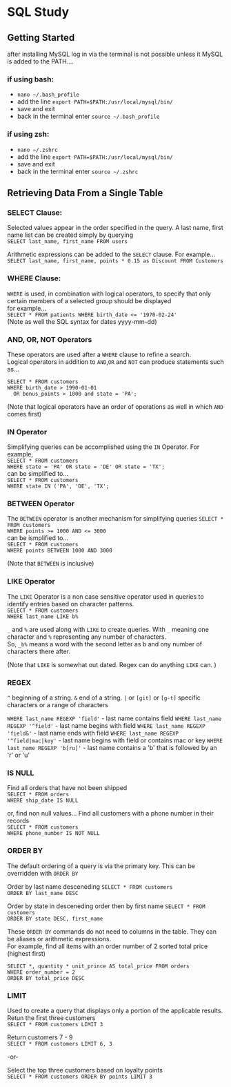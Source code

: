 # SQL Study

## **Getting Started**
after installing MySQL log in via the terminal is not possible unless it MySQL is added to the PATH....

### if using bash:
* `nano ~/.bash_profile`
* add the line `export PATH=$PATH:/usr/local/mysql/bin/` 
* save and exit
* back in the terminal enter `source ~/.bash_profile`

### if using zsh:
* `nano ~/.zshrc`
* add the line `export PATH=$PATH:/usr/local/mysql/bin/` 
* save and exit
* back in the terminal enter `source ~/.zshrc`

## **Retrieving Data From a Single Table**

### SELECT Clause:
Selected values appear in the order specified in the query. A last name, first name list can be created simply by querying  
`SELECT last_name, first_name FROM users`

Arithmetic expressions can be added to the `SELECT` clause. For example...    
`SELECT last_name, first_name, points * 0.15 as Discount FROM Customers`

### WHERE Clause:
`WHERE` is used, in combination with logical operators, to specify that only certain members of a selected group should be displayed  
for example...  
`SELECT * FROM patients WHERE birth_date <= '1970-02-24'`  
(Note as well the SQL syntax for dates yyyy-mm-dd)

### AND, OR, NOT Operators
These operators are used after a `WHERE` clause to refine a search.  
Logical operators in addition to `AND`,`OR` and `NOT` can produce statements such as...  

`SELECT * FROM customers`    
`WHERE birth_date > 1990-01-01`   
`  OR bonus_points > 1000 and state = 'PA';`
  
(Note that logical operators have an order of operations as well in which `AND` comes first)

### IN Operator
Simplifying queries can be accomplished using the `IN` Operator. For example,  
`SELECT * FROM customers`\
`WHERE state = 'PA' OR state = 'DE' OR state = 'TX';`  
can be simplified to...  
`SELECT * FROM customers`\
`WHERE state IN ('PA', 'DE', 'TX';`  

### BETWEEN Operator
The `BETWEEN` operator is another mechanism for simplifying queries
`SELECT * FROM customers`<br>
`WHERE points >= 1000 AND <= 3000`<br>
can be ismplified to...  
`SELECT * FROM customers`<br>
  `WHERE points BETWEEN 1000 AND 3000`<br>
  
(Note that `BETWEEN` is inclusive)
 
### LIKE Operator
The `LIKE` Operator is a non case sensitive operator used in queries to identify entries based on character patterns.  
`SELECT * FROM customers`<br>
`WHERE last_name LIKE b%`<br>

`_` and `%` are used along with `LIKE` to create queries. With `_` meaning one character and `%` representing any number of characters.  
So, `_b%` means a word with the second letter as b and ony number of characters there after.  

(Note that `LIKE` is somewhat out dated. Regex can do anything `LIKE` can. )

### REGEX
`^` beginning of a string.
`&` end of a string.
`|` or
`[git]` or `[g-t]` specific characters or a range of characters

`WHERE last_name REGEXP 'field'` - last name contains field
`WHERE last_name REGEXP '^field'` - last name begins with field
`WHERE last_name REGEXP 'field&'` - last name ends with field
`WHERE last_name REGEXP '^field|mac|key'` - last name begins with field or contains mac or key
`WHERE last_name REGEXP 'b[ru]'` - last name contains a 'b' that is followed by an 'r' or 'u'

### IS NULL
Find all orders that have not been shipped<br>
`SELECT * FROM orders`<br>
`WHERE ship_date IS NULL`<br>

or, find non null values...
Find all customers with a phone number in their records  
`SELECT * FROM customers`<br>
`WHERE phone_number IS NOT NULL`<br>

### ORDER BY
The default ordering of a query is via the primary key. This can be overridden with `ORDER BY`

Order by last name desceneding
`SELECT * FROM customers`<br>
`ORDER BY last_name DESC`

Order by state in desceneding order then by first name
`SELECT * FROM customers`<br>
`ORDER BY state DESC, first_name`

These `ORDER BY` commands do not need to columns in the table. They can be aliases or arithmetic expressions.  
For example, find all items with an order number of 2 sorted total price (highest first)

`SELECT *, quantity * unit_prince AS total_price FROM orders`<br>
`WHERE order_number = 2`<br>
`ORDER BY total_price DESC`<br>

### LIMIT
Used to create a query that displays only a portion of the applicable results.  
Retun the first three customers  
`SELECT * FROM customers LIMIT 3`

Return customers 7 - 9  
`SELECT * FROM customers LIMIT 6, 3`

-or-

Select the top three customers based on loyalty points  
`SELECT * FROM customers ORDER BY points LIMIT 3`

## 
